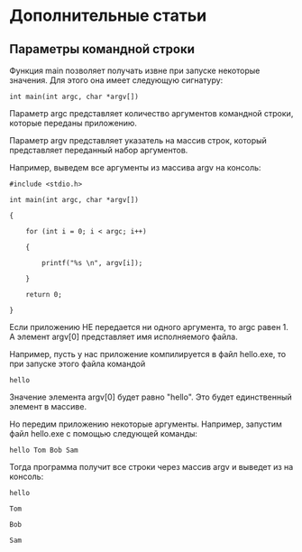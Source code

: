 # Дополнительные статьи

## Параметры командной строки

Функция main позволяет получать извне при запуске некоторые значения. Для этого она имеет следующую сигнатуру:

```
int main(int argc, char *argv[])
```

Параметр argc представляет количество аргументов командной строки, которые переданы приложению.

Параметр argv представляет указатель на массив строк, который представляет переданный набор аргументов.

Например, выведем все аргументы из массива argv на консоль:

```
#include <stdio.h>

int main(int argc, char *argv[])

{

 	for (int i = 0; i < argc; i++)

 	{

		printf("%s \n", argv[i]);

	}

	return 0;

}
```

Если приложению НЕ передается ни одного аргумента, то argc равен 1. А элемент argv[0] представляет имя исполняемого файла. 

Например, пусть у нас приложение компилируется в файл hello.exe, то при запуске этого файла командой

```
hello
```

Значение элемента argv[0] будет равно "hello". Это будет единственный элемент в массиве.

Но передим приложению некоторые аргументы. Например, запустим файл hello.exe с помощью следующей команды:

```
hello Tom Bob Sam
```

Тогда программа получит все строки через массив argv и выведет из на консоль:

```
hello

Tom

Bob

Sam

